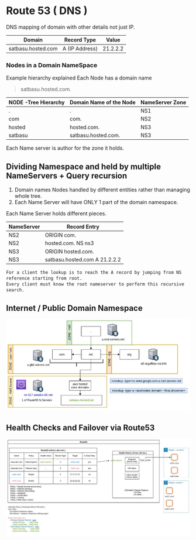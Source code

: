 # Route 53 ( DNS )

DNS mapping of domain with other details not just IP.

|Domain|Record Type|Value|
|---|---|---|
|satbasu.hosted.com|A (IP Address)|21.2.2.2|



### Nodes in a Domain NameSpace

Example hierarchy explained Each Node has a domain name  

> satbasu.hosted.com.   

|NODE -Tree Hierarchy | Domain Name of the Node| NameServer Zone|
|---|---|---|
|.|.|NS1|
|com|com.|NS2|
|hosted|hosted.com.|NS3|
|satbasu|satbasu.hosted.com.|NS3|

Each Name server is author for the zone it holds.

## Dividing Namespace and held by multiple NameServers + Query recursion
 1. Domain names Nodes handled by different entities rather than managing whole tree.  
 2. Each Name Server will have ONLY 1 part of the domain namespace.  
 
 Each Name Server holds different pieces.
 
|NameServer|Record Entry|
|---|---|
|NS2| ORIGIN com.|
|NS2| hosted.com. NS ns3|
|NS3|ORIGIN hosted.com.|
|NS3|satbasu.hosted.com A 21.2.2.2|

```
For a client the lookup is to reach the A record by jumping from NS reference starting from root.
Every client must know the root nameserver to perform this recursive search.
```

## Internet / Public Domain Namespace  

![EmbedImg](https://github.com/satadrubasu/aws-play/blob/main/route53/Route53-HostedZone.jpg?raw=true)

## Health Checks and Failover via Route53

![EmbedImg](https://github.com/satadrubasu/aws-play/blob/main/route53/route53-failover.jpg?raw=true)
